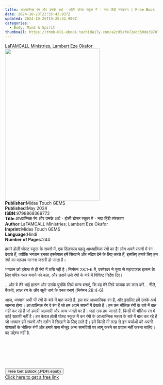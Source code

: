 ```yaml
---
title: आध्यात्मिक रंग और उनके अर्थ - होली घोस्ट स्कूल में - नया हिंदी संस्करण | Free Book
date: 2024-10-23T23:56:43.037Z
updated: 2024-10-26T19:28:42.990Z
categories:
  - Body, Mind & Spirit
thumbnail: https://thmb-001-ebook.techidaily.com/a2c95afe72edc59de397071e75c161c0e2cbae897ed618f949360699f5f18aa7.jpg
---
```

<main id="book-container">
  <div class="flex flex-col">
    <div class="book-brief flex-1 py-6 px-4 sm:p-6 md:py-10 md:px-8">
      <!-- brief-->
      <div class="book-brief-main">
        LaFAMCALL Ministries, Lambert Eze Okafor
      </div>
    </div>
    <div
      class="book-meta-info flex-1 grid gap-4 col-start-1 col-end-3 row-start-1 sm:mb-6 sm:grid-cols-4 lg:gap-6 lg:col-start-2 lg:row-end-6 lg:row-span-6 lg:mb-0"
    >
      <div
        class="book-meta-info-left place-content-center mt-4 p-4 text-sm leading-6 col-start-2 col-span-2 dark:text-slate-400"
      >
        <img
          class="w-full h-500 object-cover rounded-lg sm:h-255 sm:col-span-2 lg:col-span-full"
          src="https://img-001-ebook.techidaily.com/72f10658e2aa19f36a1377de6ddec03ed28b427ffb5074ab146e9b79a60fb4a9.jpg"
          alt=""
          width="312"
          height="500"
        />
      </div>
      <div
        class="book-meta-info-right mt-2 col-start-1 row-start-2 col-span-3 self-center"
      >
        <!-- meta data  -->
        <div class="flex flex-col px-4 md:px-8">
          <div class="flex-1">
            <strong>Publisher</strong>:<span class="px-2"
              >Midas Touch GEMS</span
            >
          </div>
          <div class="flex-1">
            <strong>Published</strong>:<span class="px-2">May 2024</span>
          </div>
          <div class="flex-1">
            <strong>ISBN</strong>:<span class="px-2">9798869369772</span>
          </div>
          <div class="flex-1">
            <strong>Title</strong>:<span class="px-2"
              >आध्यात्मिक रंग और उनके अर्थ - होली घोस्ट स्कूल में - नया हिंदी
              संस्करण</span
            >
          </div>
          <div class="flex-1">
            <strong>Author</strong>:<span class="px-2"
              >LaFAMCALL Ministries; Lambert Eze Okafor</span
            >
          </div>
          <div class="flex-1">
            <strong>Imprint</strong>:<span class="px-2">Midas Touch GEMS</span>
          </div>
          <div class="flex-1">
            <strong>Language</strong>:<span class="px-2">Hindi</span>
          </div>
          <div class="flex-1">
            <strong>Number of Pages</strong>:<span class="px-2">244</span>
          </div>
        </div>
      </div>
    </div>
    <div class="book-description flex-1 py-6 px-4 sm:p-6 md:py-10 md:px-8">
      <div class="book-description-main">
        <div accordion-content="" id="description">
          <p>
            <span style="color: rgb(29, 33, 41)"
              >हमारे होली घोस्ट स्कूल के सपनों में, एक दिलचस्प पहलू आध्यात्मिक
              रंगों का है! लोग अपने सपनों में रंग देखते हैं, क्योंकि भगवान इनका
              इस्तेमाल हमें सिखाने और संदेश देने के लिए करते हैं, इसलिए हमारे
              लिए इन रंगों का मतलब जानना जरूरी हो जाता है।&nbsp;</span
            >
          </p>
          <p>
            <span style="color: rgb(29, 33, 41)"
              >भगवान को हमेशा से ही रंगों में रुचि रही है। निर्गमन 28:1-6 में,
              परमेश्वर ने मूसा से महायाजक हारून के लिए पवित्र वस्त्र बनाने को
              कहा, और उसने उसे रंगों के बारे में विशिष्ट निर्देश
              दिए।&nbsp;</span
            >
          </p>
          <p>
            <span style="color: rgb(29, 33, 41)"
              >...और वे तेरे भाई हारून और उसके पुत्रोंके लिथे वस्त्र बनाएं, कि
              वह मेरे लिये याजक का काम करें... नीले, बैंजनी, लाल रंग के और सूती
              धागे के वस्त्र बनाएं (निर्गमन 28:4-6)&nbsp;</span
            >
          </p>
          <p>
            <span style="color: rgb(29, 33, 41)"
              >आज, भगवान अभी भी रंगों के बारे में बात करते हैं, इस बार
              आध्यात्मिक रंग हैं, और इसलिए हमें उनके अर्थ जानना होगा। आध्यात्मिक
              रंग वे रंग हैं जो हम अपने सपनों में देखते हैं। हम उन भौतिक रंगों
              के बारे में बात नहीं कर रहे हैं जो हमारी अलमारी और अन्य जगहों पर
              हैं। जहां तक हम जानते हैं, किसी भी भौतिक रंग में कोई खराबी नहीं
              है। हम केवल होली घोस्ट स्कूल में उन रंगों के आध्यात्मिक महत्व के
              बारे में बात कर रहे हैं जो भगवान हमें सपनों और दर्शन में सिखाने के
              लिए लाते हैं। हमें किसी भी तरह से इन चर्चाओं को अपनी पोशाकों के
              भौतिक रंगों और हमारे पास मौजूद अन्य सामग्रियों पर लागू करने का
              प्रयास नहीं करना चाहिए। वह उद्देश्य नहीं है.&nbsp;</span
            >
          </p>
          <p><br /></p>
          <p><br /></p>
          <p><br /></p>
        </div>
        <div class="accordion-fader"></div>
      </div>
    </div>
    <div class="book-excerpts flex-1 py-6 px-4 sm:p-6 md:py-10 md:px-8"></div>
    <div
      class="book-about-author flex-1 py-6 px-4 sm:p-6 md:py-10 md:px-8"
    ></div>
    <div class="book-free-get flex-1 py-6 px-4 sm:p-6 md:py-10 md:px-8">
      <button
        id="btn-free-get"
        class="bg-blue-500 hover:bg-blue-700 text-white font-bold py-2 px-4 rounded"
      >
        Free Get EBook (.PDF/.epub)
      </button>
      <div id="countdown-display" class="px-2 text-lg mt-2"></div>
      <a
        id="free-link"
        class="hidden bg-blue-500 hover:bg-blue-700 text-white font-bold py-2 px-4 rounded"
        href="https://www.ebooks.com/en-us/book/211352885/ebook/lafamcall-ministries/"
        target="_blank"
        >Click here to get a free link</a
      >
    </div>
    <script>
      let countdownTime = 0;
      let countdownInterval = null;
      document
        .getElementById('btn-free-get')
        .addEventListener('click', startCountdown);
      function startCountdown() {
        countdownTime = new Date().getTime() + 60000 * 3;
        countdownInterval = setInterval(updateCountdown, 1000);
        document.getElementById('btn-free-get').disabled = true;
        document
          .getElementById('btn-free-get')
          .classList.add('bg-gray-500', 'cursor-not-allowed');
      }
      function updateCountdown() {
        let currentTime = new Date().getTime();
        let timeLeft = countdownTime - currentTime;
        let secondsLeft = Math.floor(timeLeft / 1000);
        document.getElementById('countdown-display').innerHTML =
          `Remaining time: ${secondsLeft} seconds.`;
        if (secondsLeft <= 0) {
          clearInterval(countdownInterval);
          document.getElementById('btn-free-get').classList.add('hidden');
          document.getElementById('free-link').classList.remove('hidden');
          document.getElementById('countdown-display').innerHTML = '';
        }
      }
    </script>
  </div>
</main>

<ins class="adsbygoogle"
      style="display:block"
      data-ad-client="ca-pub-7571918770474297"
      data-ad-slot="8358498916"
      data-ad-format="auto"
      data-full-width-responsive="true"></ins>
    